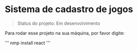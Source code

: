 <h1>Sistema de cadastro de jogos</h1>

>Status do projeto: Em desenvolvimento

Para rodar esse projeto na sua máquina, por favor digite: 

'''
nmp install react
'''
